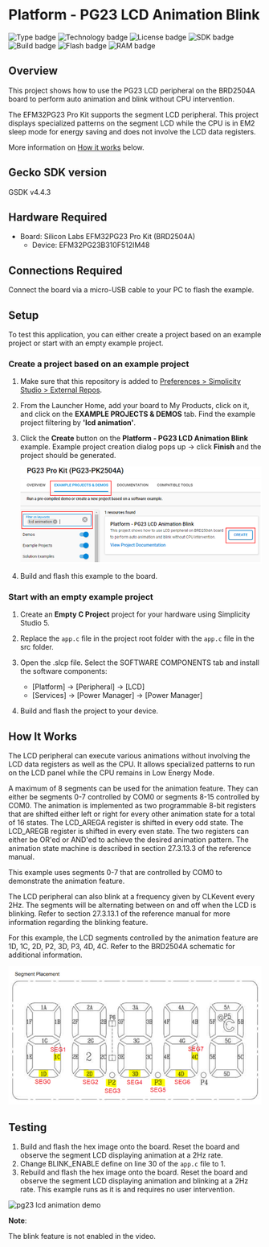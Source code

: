 # Platform - PG23 LCD Animation Blink #

![Type badge](https://img.shields.io/badge/dynamic/json?url=https://raw.githubusercontent.com/SiliconLabs/application_examples_ci/master/platform_applications/platform_lcd_animation_blink_pg23_common.json&label=Type&query=type&color=green)
![Technology badge](https://img.shields.io/badge/dynamic/json?url=https://raw.githubusercontent.com/SiliconLabs/application_examples_ci/master/platform_applications/platform_lcd_animation_blink_pg23_common.json&label=Technology&query=technology&color=green)
![License badge](https://img.shields.io/badge/dynamic/json?url=https://raw.githubusercontent.com/SiliconLabs/application_examples_ci/master/platform_applications/platform_lcd_animation_blink_pg23_common.json&label=License&query=license&color=green)
![SDK badge](https://img.shields.io/badge/dynamic/json?url=https://raw.githubusercontent.com/SiliconLabs/application_examples_ci/master/platform_applications/platform_lcd_animation_blink_pg23_common.json&label=SDK&query=sdk&color=green)
![Build badge](https://img.shields.io/endpoint?url=https://raw.githubusercontent.com/SiliconLabs/application_examples_ci/master/platform_applications/platform_lcd_animation_blink_pg23_build_status.json)
![Flash badge](https://img.shields.io/badge/dynamic/json?url=https://raw.githubusercontent.com/SiliconLabs/application_examples_ci/master/platform_applications/platform_lcd_animation_blink_pg23_common.json&label=Flash&query=flash&color=blue)
![RAM badge](https://img.shields.io/badge/dynamic/json?url=https://raw.githubusercontent.com/SiliconLabs/application_examples_ci/master/platform_applications/platform_lcd_animation_blink_pg23_common.json&label=RAM&query=ram&color=blue)
## Overview ##

This project shows how to use the PG23 LCD peripheral on the BRD2504A board to perform auto animation and blink without CPU intervention.

The EFM32PG23 Pro Kit supports the segment LCD peripheral. This project displays specialized patterns on the segment LCD while the CPU is in EM2 sleep mode for energy saving and does not involve the LCD data registers.

More information on [How it works](#how-it-works) below.

## Gecko SDK version ##

GSDK v4.4.3

## Hardware Required ##

* Board:  Silicon Labs EFM32PG23 Pro Kit (BRD2504A)
  * Device: EFM32PG23B310F512IM48

## Connections Required ##

Connect the board via a micro-USB cable to your PC to flash the example.

## Setup ##

To test this application, you can either create a project based on an example project or start with an empty example project.

### Create a project based on an example project ###

1. Make sure that this repository is added to [Preferences > Simplicity Studio > External Repos](https://docs.silabs.com/simplicity-studio-5-users-guide/latest/ss-5-users-guide-about-the-launcher/welcome-and-device-tabs).

2. From the Launcher Home, add your board to My Products, click on it, and click on the **EXAMPLE PROJECTS & DEMOS** tab. Find the example project filtering by **'lcd animation'**.

3. Click the **Create** button on the **Platform - PG23 LCD Animation Blink** example. Example project creation dialog pops up -> click **Finish** and the project should be generated.

    ![Create_example](image/create_example.png)

4. Build and flash this example to the board.

### Start with an empty example project ###

1. Create an **Empty C Project** project for your hardware using Simplicity Studio 5.

2. Replace the `app.c` file in the project root folder with the `app.c` file in the src folder.

3. Open the .slcp file. Select the SOFTWARE COMPONENTS tab and install the software components:

    - [Platform] → [Peripheral] → [LCD]
    - [Services] → [Power Manager] → [Power Manager]

4. Build and flash the project to your device.

## How It Works ##

The LCD peripheral can execute various animations without involving the LCD data registers as well as the CPU. It allows specialized patterns to run on the LCD panel while the CPU remains in Low Energy Mode.

A maximum of 8 segments can be used for the animation feature. They can either be segments 0-7 controlled by COM0 or segments 8-15 controlled by COM0. The animation is implemented as two programmable 8-bit registers that are shifted either left or right for every other animation state for a total of 16 states. The LCD_AREGA register is shifted in every odd state. The LCD_AREGB register is shifted in every even state. The two registers can either be OR'ed or AND'ed to achieve the desired animation pattern. The animation state machine is described in section 27.3.13.3 of the reference manual.

This example uses segments 0-7 that are controlled by COM0 to demonstrate the animation feature.

The LCD peripheral can also blink at a frequency given by CLKevent every 2Hz. The segments will be alternating between on and off when the LCD is blinking. Refer to section 27.3.13.1 of the reference manual for more information regarding the blinking feature.

For this example, the LCD segments controlled by the animation feature are 1D, 1C, 2D, P2, 3D, P3, 4D, 4C. Refer to the BRD2504A schematic for additional information.

![pg23_lcd_mapping](image/pg23_lcd_segment_mapping.png)

## Testing ##

1. Build and flash the hex image onto the board. Reset the board and observe the segment LCD displaying animation at a 2Hz rate.
2. Change BLINK_ENABLE define on line 30 of the `app.c` file to 1.
3. Rebuild and flash the hex image onto the board. Reset the board and observe the segment LCD displaying animation and blinking at a 2Hz rate. This example runs as it is and requires no user intervention.

![pg23 lcd animation demo](image/pg23_lcd_animation_demo.gif)

**Note**:

  The blink feature is not enabled in the video.
